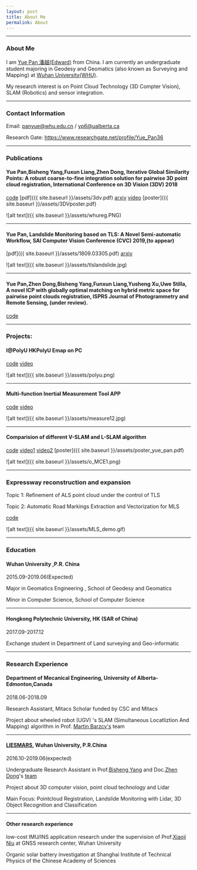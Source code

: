 ```yaml
---
layout: post
title: About Me
permalink: About
---
```



------
### About Me
I am [Yue Pan 潘越(Edward)](https://www.yuepanedward.com/) from China.
I am currently an undergraduate student majoring in Geodesy and Geomatics (also known as Surveying and Mapping) at [Wuhan University(WHU)](http://en.whu.edu.cn/).

My research interest is on Point Cloud Technology (3D Compter Vision), SLAM (Robotics) and sensor integration.

---

### Contact Information

Email: panyue@whu.edu.cn / yp6@ualberta.ca

Research Gate: https://www.researchgate.net/profile/Yue_Pan36

---

### Publications


#### Yue Pan,Bisheng Yang,Fuxun Liang,Zhen Dong, Iterative Global Similarity Points: A robust coarse-to-fine integration solution for pairwise 3D point cloud registration, International Conference on 3D Vision (3DV) 2018  

[code](https://github.com/YuePanEdward/IGSP)  [pdf]({{ site.baseurl }}/assets/3dv.pdf)  [arxiv](https://arxiv.org/abs/1808.03899)  [video](https://www.youtube.com/watch?v=DZr-8AceSqA) [poster]({{ site.baseurl }}/assets/3DVposter.pdf)

![alt text]({{ site.baseurl }}/assets/whureg.PNG)

***

#### Yue Pan, Landslide Monitoring based on TLS: A Novel Semi-automatic Workflow, SAI Computer Vision Conference (CVC) 2019,(to appear)

 [pdf]({{ site.baseurl }}/assets/1809.03305.pdf) [arxiv](https://arxiv.org/abs/1809.03305)
 
 ![alt text]({{ site.baseurl }}/assets/tlslandslide.jpg)
 
***

#### Yue Pan,Zhen Dong,Bisheng Yang,Funxun Liang,Yusheng Xu,Uwe Stilla, A novel ICP with globally optimal matching on hybrid metric space for pairwise point clouds registration, ISPRS Journal of Photogrammetry and Remote Sensing, (under review).

[code](https://github.com/YuePanEdward/IGSP)

---

### Projects: 

#### I@PolyU   HKPolyU Emap on PC  

[code](https://github.com/YuePanEdward/I-PolyU) [video](https://www.youtube.com/watch?v=Nc12RI4Wj7g)

![alt text]({{ site.baseurl }}/assets/polyu.png)

***

#### Multi-function Inertial Measurement Tool APP

[code](https://github.com/YuePanEdward/MeasureAPP)  [video](https://www.youtube.com/watch?v=qFWgM4C7igk&feature=youtu.be)

![alt text]({{ site.baseurl }}/assets/measure12.jpg)

***

#### Comparision of different V-SLAM and L-SLAM algorithm

[code](https://github.com/YuePanEdward/Cartographer_ros-on-Jackal)  [video1](https://www.youtube.com/watch?v=wJPFnWXptLo)  [video2](https://www.youtube.com/watch?v=zGrvtwrzm64)  [poster]({{ site.baseurl }}/assets/poster_yue_pan.pdf)

![alt text]({{ site.baseurl }}/assets/o_MCE1.png)

***

### Expressway reconstruction and expansion 

Topic 1: Refinement of ALS point cloud under the control of TLS 

Topic 2: Automatic Road Markings Extraction and Vectorization for MLS

[code](https://github.com/YuePanEdward/RoadMarkingExtraction) 

![alt text]({{ site.baseurl }}/assets/MLS_demo.gif)

---

### Education
#### Wuhan University ,P.R. China

2015.09-2019.06(Expected)

Major in Geomatics Engineering , School of Geodesy and Geomatics

Minor in Computer Science, School of Computer Science


***
 
#### Hongkong Polytechnic University, HK (SAR of China)

2017.09-2017.12

Exchange student in Department of Land surveying and Geo-informatic


---

### Research Experience

#### Department of Mecanical Engineering, University of Alberta-Edmonton,Canada

2018.06-2018.09

Research Assistant, Mitacs Scholar funded by CSC and Mitacs

Project about wheeled robot (UGV) 's SLAM (Simultaneous Locatliztion And Mapping) algorithm in Prof. [Martin Barzcy's](https://www.researchgate.net/profile/Martin_Barczyk/contributions) team

***

#### [LIESMARS](http://www.lmars.whu.edu.cn/en/), Wuhan University, P.R.China

2016.10-2019.06(expected)

Undergraduate Research Assistant in Prof.[Bisheng Yang](https://scholar.google.ca/citations?user=TJkm8igAAAAJ&hl=en&oi=ao) and Doc.[Zhen Dong](https://scholar.google.com/citations?user=DZsF2oIAAAAJ&hl=en)'s [team](https://3dvwhu.github.io/)

Project about 3D computer vision, point cloud technology and Lidar

Main Focus: Pointcloud Registration, Landslide Monitoring with Lidar, 3D Object Recognition and Classification

***

#### Other research experience 

low-cost IMU/INS application research under the supervision of Prof.[Xiaoji Niu](https://www.researchgate.net/profile/Xiaoji_Niu) at GNSS research center, Wuhan University 

Organic solar battery investigation at Shanghai Institute of Technical Physics of the Chinese Academy of Sciences 
